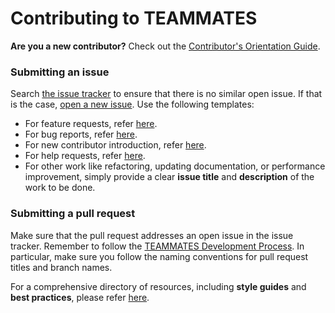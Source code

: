 # Contributing to TEAMMATES
**Are you a new contributor?** Check out the [Contributor's Orientation Guide][COG].

[COG]: ../docs/orientation-guide.md

### Submitting an issue
Search [the issue tracker][issue tracker] to ensure that there is no similar open issue.
If that is the case, [open a new issue][new issue]. Use the following templates:

* For feature requests, refer [here](../docs/template-featureRequest.md).
* For bug reports, refer [here](../docs/template-bugReport.md).
* For new contributor introduction, refer [here](../docs/template-contributorIntro.md).
* For help requests, refer [here](../docs/template-helpRequest.md).
* For other work like refactoring, updating documentation, or performance improvement, simply provide a clear **issue title** and **description** of the work to be done.

[issue tracker]: https://github.com/TEAMMATES/teammates/issues
[new issue]: https://github.com/TEAMMATES/teammates/issues/new

### Submitting a pull request
Make sure that the pull request addresses an open issue in the issue tracker.
Remember to follow the [TEAMMATES Development Process][dev]. In particular, make sure you follow the naming
conventions for pull request titles and branch names.

[dev]: ../docs/process.md

For a comprehensive directory of resources, including **style guides** and **best practices**, please refer [here][readme].

[readme]: ../docs/README.md

